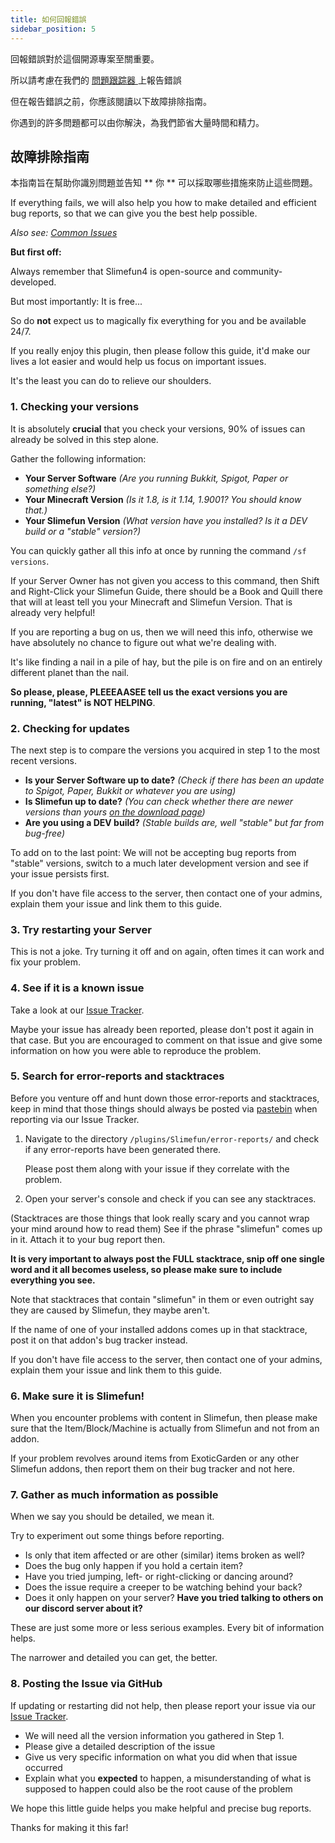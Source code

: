 ```yaml
---
title: 如何回報錯誤
sidebar_position: 5
---
```


回報錯誤對於這個開源專案至關重要。

所以請考慮在我們的 [ 問題跟踪器 ](https://github.com/Slimefun/Slimefun4/issues) 上報告錯誤

但在報告錯誤之前，你應該閱讀以下故障排除指南。

你遇到的許多問題都可以由你解決，為我們節省大量時間和精力。

## 故障排除指南

本指南旨在幫助你識別問題並告知 ** 你 ** 可以採取哪些措施來防止這些問題。

If everything fails, we will also help you how to make detailed and efficient bug reports, so that we can give you the best help possible.

_Also see: [Common Issues](Common-Issues.md)_

**But first off:**

Always remember that Slimefun4 is open-source and community-developed.

But most importantly: It is free...

So do **not** expect us to magically fix everything for you and be available 24/7.

If you really enjoy this plugin, then please follow this guide, it'd make our lives a lot easier and would help us focus on important issues.

It's the least you can do to relieve our shoulders.

### 1. Checking your versions

It is absolutely **crucial** that you check your versions, 90% of issues can already be solved in this step alone.

Gather the following information:

* **Your Server Software** _(Are you running Bukkit, Spigot, Paper or something else?)_
* **Your Minecraft Version** _(Is it 1.8, is it 1.14, 1.9001? You should know that.)_
* **Your Slimefun Version** _(What version have you installed? Is it a DEV build or a "stable" version?)_

You can quickly gather all this info at once by running the command `/sf versions`.

If your Server Owner has not given you access to this command, then Shift and Right-Click your Slimefun Guide, there should be a Book and Quill there that will at least tell you your Minecraft and Slimefun Version. That is already very helpful!

If you are reporting a bug on us, then we will need this info, otherwise we have absolutely no chance to figure out what we're dealing with.

It's like finding a nail in a pile of hay, but the pile is on fire and on an entirely different planet than the nail.

**So please, please, PLEEEAASEE tell us the exact versions you are running, "latest" is NOT HELPING**.

### 2. Checking for updates

The next step is to compare the versions you acquired in step 1 to the most recent versions.

* **Is your Server Software up to date?** _(Check if there has been an update to Spigot, Paper, Bukkit or whatever you are using)_
* **Is Slimefun up to date?** _(You can check whether there are newer versions than yours [on the download page](https://thebusybiscuit.github.io/builds/TheBusyBiscuit/Slimefun4/master/))_
* **Are you using a DEV build?** _(Stable builds are, well "stable" but far from bug-free)_

To add on to the last point: We will not be accepting bug reports from "stable" versions, switch to a much later development version and see if your issue persists first.

If you don't have file access to the server, then contact one of your admins, explain them your issue and link them to this guide.

### 3. Try restarting your Server

This is not a joke. Try turning it off and on again, often times it can work and fix your problem.

### 4. See if it is a known issue

Take a look at our [Issue Tracker](https://github.com/Slimefun/Slimefun4/issues).

Maybe your issue has already been reported, please don't post it again in that case. But you are encouraged to comment on that issue and give some information on how you were able to reproduce the problem.

### 5. Search for error-reports and stacktraces

Before you venture off and hunt down those error-reports and stacktraces, keep in mind that those things should always be posted via [pastebin](https://pastebin.com/) when reporting via our Issue Tracker.

1. Navigate to the directory `/plugins/Slimefun/error-reports/` and check if any error-reports have been generated there.

   Please post them along with your issue if they correlate with the problem.

2. Open your server's console and check if you can see any stacktraces.

(Stacktraces are those things that look really scary and you cannot wrap your mind around how to read them) See if the phrase "slimefun" comes up in it. Attach it to your bug report then.

**It is very important to always post the FULL stacktrace, snip off one single word and it all becomes useless, so please make sure to include everything you see.**

Note that stacktraces that contain "slimefun" in them or even outright say they are caused by Slimefun, they maybe aren't.

If the name of one of your installed addons comes up in that stacktrace, post it on that addon's bug tracker instead.

If you don't have file access to the server, then contact one of your admins, explain them your issue and link them to this guide.

### 6. Make sure it is Slimefun!

When you encounter problems with content in Slimefun, then please make sure that the Item/Block/Machine is actually from Slimefun and not from an addon.

If your problem revolves around items from ExoticGarden or any other Slimefun addons, then report them on their bug tracker and not here.

### 7. Gather as much information as possible

When we say you should be detailed, we mean it.

Try to experiment out some things before reporting.

* Is only that item affected or are other (similar) items broken as well?
* Does the bug only happen if you hold a certain item?
* Have you tried jumping, left- or right-clicking or dancing around?
* Does the issue require a creeper to be watching behind your back?
* Does it only happen on your server? **Have you tried talking to others on our discord server about it?**

These are just some more or less serious examples. Every bit of information helps.

The narrower and detailed you can get, the better.

### 8. Posting the Issue via GitHub

If updating or restarting did not help, then please report your issue via our [Issue Tracker](https://github.com/Slimefun/Slimefun4/issues/).

* We will need all the version information you gathered in Step 1.
* Please give a detailed description of the issue
* Give us very specific information on what you did when that issue occurred
* Explain what you **expected** to happen, a misunderstanding of what is supposed to happen could also be the root cause of the problem

We hope this little guide helps you make helpful and precise bug reports.

Thanks for making it this far!
